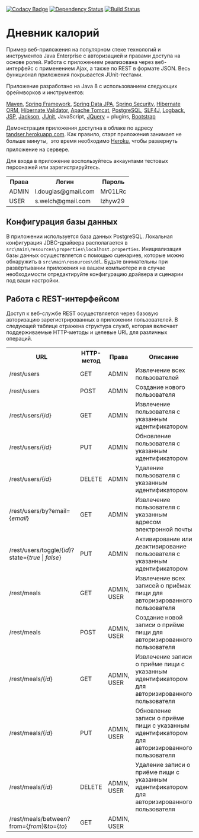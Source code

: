 [![Codacy Badge](https://api.codacy.com/project/badge/Grade/6566ae5228b340efb8aa5e728c1ada13)](https://www.codacy.com/app/tandser/solution?utm_source=github.com&amp;utm_medium=referral&amp;utm_content=tandser/solution&amp;utm_campaign=Badge_Grade)
[![Dependency Status](https://dependencyci.com/github/tandser/solution/badge)](https://dependencyci.com/github/tandser/solution)
[![Build Status](https://travis-ci.org/tandser/solution.svg?branch=master)](https://travis-ci.org/tandser/solution)

# Дневник калорий

Пример веб-приложения на популярном стеке технологий и инструментов Java Enterprise с авторизацией и правами доступа на основе ролей. Работа с приложением реализована через веб-интерфейс с применением Ajax, а также по REST в формате JSON. Весь функционал приложения покрывается JUnit-тестами.

Приложение разработано на Java 8 с использованием следующих фреймворков и инструментов:

[Maven](https://maven.apache.org/), [Spring Framework](http://projects.spring.io/spring-framework/), [Spring Data JPA](http://projects.spring.io/spring-data-jpa/), [Spring Security](http://projects.spring.io/spring-security/), [Hibernate ORM](http://hibernate.org/orm/), [Hibernate Validator](http://hibernate.org/validator/), [Apache Tomcat](http://tomcat.apache.org/), [PostgreSQL](https://www.postgresql.org/), [SLF4J](https://www.slf4j.org/), [Logback](https://logback.qos.ch/), [JSP](https://jcp.org/aboutJava/communityprocess/final/jsr245/index.html), [Jackson](https://github.com/FasterXML/jackson), [JUnit](http://junit.org/junit4/), JavaScript, [JQuery](https://jquery.com/) + plugins, [Bootstrap](http://getbootstrap.com/)

Демонстрация приложения доступна в облаке по адресу [tandser.herokuapp.com](http://tandser.herokuapp.com/). Как правило, старт приложения занимает не больше минуты, &#151; это время необходимо [Heroku](https://www.heroku.com/), чтобы развернуть приложение на сервере.

Для входа в приложение воспользуйтесь аккаунтами тестовых персонажей или зарегистрируйтесь.

<table border="0">
    <tr>
        <th>Права</th>
        <th>Логин</th>
        <th>Пароль</th>
    </tr>
    <tr>
        <td>ADMIN</td>
        <td>l.douglas@gmail.com</td>
        <td>Mr01LRc</td>
    </tr>
    <tr>
        <td>USER</td>
        <td>s.welch@gmail.com</td>
        <td>Izhyw29</td>
    </tr>
</table>

## Конфигурация базы данных

В приложении используется база данных PostgreSQL. Локальная конфигурация JDBC-драйвера располагается в `src\main\resources\properties\localhost.properties`. Инициализация базы данных осуществляется с помощью сценариев, которые можно обнаружить в `src\main\resources\ddl`. Будьте внимательны при развёртывании приложения на вашем компьютере и в случае необходимости отредактируйте конфигурацию драйвера и сценарии под ваши настройки.

## Работа с REST-интерфейсом

Доступ к веб-службе REST осуществляется через базовую авторизацию зарегистрированных в приложении пользователей. В следующей таблице отражена структура служб, которая включает поддерживаемые HTTP-методы и целевые URL для различных операций.

<table>
    <tr>
        <th width="40%">URL</th>
        <th>HTTP-метод</th>
        <th>Права</th>
        <th>Описание</th>
    </tr>
    <tr>
        <td>/rest/users</td>
        <td>GET</td>
        <td>ADMIN</td>
        <td>Извлечение всех пользователей</td>
    </tr>
    <tr>
        <td>/rest/users</td>
        <td>POST</td>
        <td>ADMIN</td>
        <td>Создание нового пользователя</td>
    </tr>
    <tr>
        <td>/rest/users/{<i>id</i>}</td>
        <td>GET</td>
        <td>ADMIN</td>
        <td>Извлечение пользователя с указанным идентификатором</td>
    </tr>
    <tr>
        <td>/rest/users/{<i>id</i>}</td>
        <td>PUT</td>
        <td>ADMIN</td>
        <td>Обновление пользователя с указанным идентификатором</td>
    </tr>
    <tr>
        <td>/rest/users/{<i>id</i>}</td>
        <td>DELETE</td>
        <td>ADMIN</td>
        <td>Удаление пользователя с указанным идентификатором</td>
    </tr>
    <tr>
        <td>/rest/users/by?email={<i>email</i>}</td>
        <td>GET</td>
        <td>ADMIN</td>
        <td>Извлечение пользователя с указанным адресом электронной почты</td>
    </tr>
    <tr>
        <td>/rest/users/toggle/{<i>id</i>}?state={<i>true</i> | <i>false</i>}</td>
        <td>PUT</td>
        <td>ADMIN</td>
        <td>Активирование или деактивирование пользователя с указанным идентификатором</td>
    </tr>
    <tr>
        <td>/rest/meals</td>
        <td>GET</td>
        <td>ADMIN, USER</td>
        <td>Извлечение всех записей о приёмах пищи для авторизированного пользователя</td>
    </tr>
    <tr>
        <td>/rest/meals</td>
        <td>POST</td>
        <td>ADMIN, USER</td>
        <td>Создание новой записи о приёме пищи для авторизированного пользователя</td>
    </tr>
    <tr>
        <td>/rest/meals/{<i>id</i>}</td>
        <td>GET</td>
        <td>ADMIN, USER</td>
        <td>Извлечение записи о приёме пищи с указанным идентификатором для авторизированного пользователя</td>
    </tr>
    <tr>
        <td>/rest/meals/{<i>id</i>}</td>
        <td>PUT</td>
        <td>ADMIN, USER</td>
        <td>Обновление записи о приёме пищи с указанным идентификатором для авторизированного пользователя</td>
    </tr>
    <tr>
        <td>/rest/meals/{<i>id</i>}</td>
        <td>DELETE</td>
        <td>ADMIN, USER</td>
        <td>Удаление записи о приёме пищи с указанным идентификатором для авторизированного пользователя</td>
    </tr>
    <tr>
        <td>/rest/meals/between?from={<i>from</i>}&to={<i>to</i>}</td>
        <td>GET</td>
        <td>ADMIN, USER</td>
        <td></td>
    </tr>
</table>
